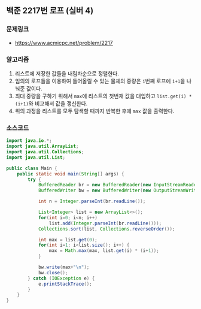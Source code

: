 ## 백준 2217번 로프 (실버 4)
### 문제링크
- https://www.acmicpc.net/problem/2217

### 알고리즘
1. 리스트에 저장한 값들을 내림차순으로 정렬한다.
2. 임의의 로프들을 이용하여 들어올릴 수 있는 물체의 중량은 `i`번째 로프에 `i+1`을 나눠준 값이다.
3. 최대 중량을 구하기 위해서 `max`에 리스트의 첫번재 값을 대입하고 `list.get(i) * (i+1)`와 비교해서 값을 갱신한다.
4. 위의 과정을 리스트를 모두 탐색할 때까지 반복한 후에 `max` 값을 출력한다.

### 소스코드
```java
import java.io.*;
import java.util.ArrayList;
import java.util.Collections;
import java.util.List;

public class Main {
    public static void main(String[] args) {
        try {
            BufferedReader br = new BufferedReader(new InputStreamReader(System.in));
            BufferedWriter bw = new BufferedWriter(new OutputStreamWriter(System.out));

            int n = Integer.parseInt(br.readLine());

            List<Integer> list = new ArrayList<>();
            for(int i=0; i<n; i++)
                list.add(Integer.parseInt(br.readLine()));
            Collections.sort(list, Collections.reverseOrder());

            int max = list.get(0);
            for(int i=1; i<list.size(); i++) {
                max = Math.max(max, list.get(i) * (i+1));
            }

            bw.write(max+"\n");
            bw.close();
        } catch (IOException e) {
            e.printStackTrace();
        }
    }
}
```